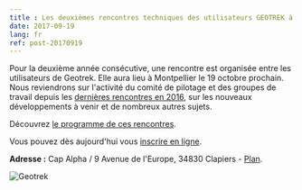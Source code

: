 ```yaml
---
title : Les deuxièmes rencontres techniques des utilisateurs GEOTREK à Montpellier le 19 octobre 2017
date: 2017-09-19
lang: fr
ref: post-20170919
---
```


Pour la deuxième année consécutive, une rencontre est organisée entre les utilisateurs de Geotrek. Elle aura lieu à Montpellier le 19 octobre prochain. Nous reviendrons sur l'activité du comité de pilotage et des groupes de travail depuis les <a target="_blank" href="http://www.ecrins-parcnational.fr/actualite/geotrek-avenement-communaute-utilisateurs">dernières rencontres en 2016</a>, sur les nouveaux développements à venir et de nombreux autres sujets.

Découvrez <a target="_blank" href="http://geotrek.ecrins-parcnational.fr/rencontres/2017/Rencontres-Geotrek-2017-Programme.pdf">le programme de ces rencontres</a>.

Vous pouvez dès aujourd'hui vous <a target="_blank" href="https://framaforms.org/inscription-rencontres-geotrek-2017-1505389947">inscrire en ligne</a>.

**Adresse :** Cap Alpha / 9 Avenue de l'Europe, 34830 Clapiers - <a target="_blank" href="https://www.openstreetmap.org/note/1160912#map=14/43.6564/3.8997">Plan</a>.

<img alt="Geotrek" src="{{ site.baseurl }}/assets/img/geotrek_bandeau-800.png" style="max-width: 100%"/>
